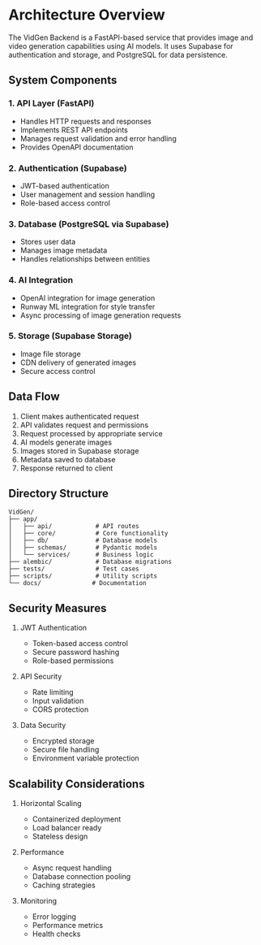 # Architecture Overview

The VidGen Backend is a FastAPI-based service that provides image and video generation capabilities using AI models. It uses Supabase for authentication and storage, and PostgreSQL for data persistence.

## System Components

### 1. API Layer (FastAPI)
- Handles HTTP requests and responses
- Implements REST API endpoints
- Manages request validation and error handling
- Provides OpenAPI documentation

### 2. Authentication (Supabase)
- JWT-based authentication
- User management and session handling
- Role-based access control

### 3. Database (PostgreSQL via Supabase)
- Stores user data
- Manages image metadata
- Handles relationships between entities

### 4. AI Integration
- OpenAI integration for image generation
- Runway ML integration for style transfer
- Async processing of image generation requests

### 5. Storage (Supabase Storage)
- Image file storage
- CDN delivery of generated images
- Secure access control

## Data Flow

1. Client makes authenticated request
2. API validates request and permissions
3. Request processed by appropriate service
4. AI models generate images
5. Images stored in Supabase storage
6. Metadata saved to database
7. Response returned to client

## Directory Structure
```
VidGen/
├── app/
│   ├── api/            # API routes
│   ├── core/           # Core functionality
│   ├── db/             # Database models
│   ├── schemas/        # Pydantic models
│   └── services/       # Business logic
├── alembic/            # Database migrations
├── tests/              # Test cases
├── scripts/            # Utility scripts
└── docs/              # Documentation
```

## Security Measures

1. JWT Authentication
   - Token-based access control
   - Secure password hashing
   - Role-based permissions

2. API Security
   - Rate limiting
   - Input validation
   - CORS protection

3. Data Security
   - Encrypted storage
   - Secure file handling
   - Environment variable protection

## Scalability Considerations

1. Horizontal Scaling
   - Containerized deployment
   - Load balancer ready
   - Stateless design

2. Performance
   - Async request handling
   - Database connection pooling
   - Caching strategies

3. Monitoring
   - Error logging
   - Performance metrics
   - Health checks 